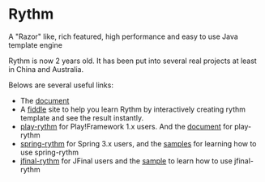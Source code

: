 Rythm
=====

A "Razor" like, rich featured, high performance and easy to use Java template engine

Rythm is now 2 years old. It has been put into several real projects at least in China and Australia. 

Belows are several useful links:

* The [document](http://rythmengine.org/doc/index)
* A [fiddle](http://fiddle.rythmengine.org/) site to help you learn Rythm by interactively creating rythm template and see the result instantly.
* [play-rythm](https://github.com/greenlaw110/play-rythm) for Play!Framework 1.x users. And the [document](http://www.playframework.com/modules/rythm-1.0.0-20121210/home) for play-rythm
* [spring-rythm](https://github.com/greenlaw110/spring-rythm) for Spring 3.x users, and the [samples](https://github.com/greenlaw110/spring-rythm-samples) for learning how to use spring-rythm
* [jfinal-rythm](https://github.com/greenlaw110/jfinal-rythm) for JFinal users and the [sample](https://github.com/greenlaw110/jfinal-bbs) to learn how to use jfinal-rythm
